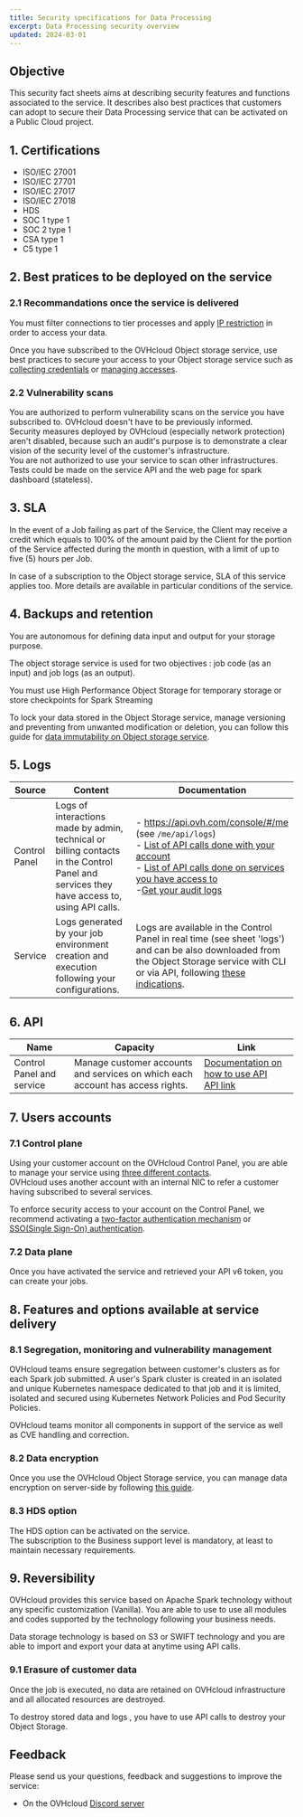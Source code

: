 ```yaml
---
title: Security specifications for Data Processing
excerpt: Data Processing security overview
updated: 2024-03-01
---
```


## Objective

This security fact sheets aims at describing security features and functions associated to the service. It describes also best practices that customers can adopt to secure their Data Processing service that can be activated on a Public Cloud project.

## 1. Certifications

- ISO/IEC 27001
- ISO/IEC 27701
- ISO/IEC 27017
- ISO/IEC 27018
- HDS
- SOC 1 type 1
- SOC 2 type 1
- CSA type 1
- C5 type 1

## 2. Best pratices to be deployed on the service

### 2.1 Recommandations once the service is delivered

You must filter connections to tier processes and apply [IP restriction](/pages/public_cloud/data_analytics/data_processing/01_CONCEPTS_Capabilities) in order to access your data.

Once you have subscribed to the OVHcloud Object storage service, use best practices to secure your access to your Object storage service such as [collecting credentials](/pages/storage_and_backup/object_storage/s3_getting_started_with_object_storage) or [managing accesses](/pages/storage_and_backup/object_storage/s3_identity_and_access_management).

### 2.2 Vulnerability scans

You are authorized to perform vulnerability scans on the service you have subscribed to. OVHcloud doesn't have to be previously informed.<br>
Security measures deployed by OVHcloud (especially network protection) aren't disabled, because such an audit's purpose is to demonstrate a clear vision of the security level of the customer's infrastructure.<br>
You are not authorized to use your service to scan other infrastructures.<br>
Tests could be made on the service API and the web page for spark dashboard (stateless).

## 3. SLA

In the event of a Job failing as part of the Service, the Client may receive a credit which equals to 100% of the amount paid by the Client for the portion of the Service affected during the month in question, with a limit of up to five (5) hours per Job.

In case of a subscription to the Object storage service, SLA of this service applies too. More details are available in particular conditions of the service.

## 4. Backups and retention

You are autonomous for defining data input and output for your storage purpose.

The object storage service is used for two objectives : job code (as an input) and job logs (as an output).

You must use High Performance Object Storage for temporary storage or store checkpoints for Spark Streaming

To lock your data stored in the Object Storage service, manage versioning and preventing from unwanted modification or deletion, you can follow this guide for [data immutability on Object storage service](/pages/storage_and_backup/object_storage/s3_managing_object_lock).

## 5. Logs

| **Source** | **Content** | **Documentation** |
| --- | --- | --- |
| Control Panel | Logs of interactions made by admin, technical or billing contacts in the Control Panel and services they have access to, using API calls. | - <https://api.ovh.com/console/#/me> (see `/me/api/logs`)<br> - [List of API calls done with your account](https://api.ovh.com/console/#/me/api/logs/self~GET)<br> - [List of API calls done on services you have access to](https://api.ovh.com/console/#/me/api/logs/services~GET)<br> -[Get your audit logs](https://api.ovh.com/console/#/me/logs/audit~GET) |
| Service | Logs generated by your job environment creation and execution following your configurations. | Logs are available in the Control Panel in real time (see sheet 'logs') and can be also downloaded from the Object Storage service with CLI or via API, following [these indications](/pages/public_cloud/data_analytics/data_processing/21_GETTINGSTARTED_check-job-logs). |

## 6. API

| **Name** | **Capacity** | **Link** |
| --- | --- | --- |
| Control Panel and service | Manage customer accounts and services on which each account has access rights. | [Documentation on how to use API](/pages/public_cloud/data_analytics/data_processing/38_HOWTO_use-with-ovh-api) <br> [API link](https://eu.api.ovh.com/console/#/cloud) |

## 7. Users accounts

### 7.1 Control plane

Using your customer account on the OVHcloud Control Panel, you are able to manage your service using [three different contacts](/pages/account_and_service_management/account_information/managing_contacts).<br>
OVHcloud uses another account with an internal NIC to refer a customer having subscribed to several services.

To enforce security access to your account on the Control Panel, we recommend activating a [two-factor authentication mechanism](/pages/account_and_service_management/account_information/secure-ovhcloud-account-with-2fa) or [SSO(Single Sign-On) authentication](/pages/account_and_service_management/account_information/ovhcloud-account-connect-saml-adfs).

### 7.2 Data plane

Once you have activated the service and retrieved your API v6 token, you can create your jobs.

## 8. Features and options available at service delivery

### 8.1 Segregation, monitoring and vulnerability management

OVHcloud teams ensure segregation between customer's clusters as for each Spark job submitted. A user's Spark cluster is created in an isolated and unique Kubernetes namespace dedicated to that job and it is limited, isolated and secured using Kubernetes Network Policies and Pod Security Policies.<br>

OVHcloud teams monitor all components in support of the service as well as CVE handling and correction.

### 8.2 Data encryption

Once you use the OVHcloud Object Storage service, you can manage data encryption on server-side by following [this guide](/pages/storage_and_backup/object_storage/s3_encrypt_your_objects_with_sse_c).

### 8.3 HDS option

The HDS option can be activated on the service.<br>
The subscription to the Business support level is mandatory, at least to maintain necessary requirements.

## 9. Reversibility

OVHcloud provides this service based on Apache Spark technology without any specific customization (Vanilla). You are able to use to use all modules and codes supported by the technology following your business needs.<br>

Data storage technology is based on S3 or SWIFT technology and you are able to import and export your data at anytime using API calls.

### 9.1 Erasure of customer data

Once the job is executed, no data are retained on OVHcloud infrastructure and all allocated resources are destroyed.

To destroy stored data and logs , you have to use API calls to destroy your Object Storage.

## Feedback

Please send us your questions, feedback and suggestions to improve the service:

- On the OVHcloud [Discord server](https://discord.com/invite/vXVurFfwe9)